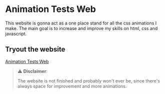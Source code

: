 # Animation Tests Web
This website is gonna act as a one place stand for all the 
css animations I make. The main goal is to increase and 
improve my skills on html, css and javascript.

## Tryout the website
[Animation Tests Web](https://mariovilladangos.github.io/Animation-Tests-Web/)

> ⚠️ **Disclaimer**:
>
> The website is not finished and probably won't ever be,
> since there's always space for improvement and more
> animations.

